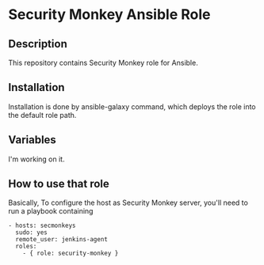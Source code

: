 Security Monkey Ansible Role
======================

Description
-----------

This repository contains Security Monkey role for Ansible.


Installation
------------

Installation is done by ansible-galaxy command, which deploys the role into the default role path.

Variables
---------

I'm working on it. 

How to use that role
--------------------

Basically, To configure the host as Security Monkey server, you'll need to run a playbook containing

	- hosts: secmonkeys
	  sudo: yes
	  remote_user: jenkins-agent
	  roles:
	    - { role: security-monkey }

